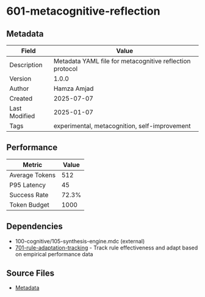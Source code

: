# 601-metacognitive-reflection

## Metadata

| Field | Value |
|-------|-------|
| Description | Metadata YAML file for metacognitive reflection protocol |
| Version | 1.0.0 |
| Author | Hamza Amjad |
| Created | 2025-07-07 |
| Last Modified | 2025-01-07 |
| Tags | experimental, metacognition, self-improvement |

## Performance

| Metric | Value |
|--------|-------|
| Average Tokens | 512 |
| P95 Latency | 45 |
| Success Rate | 72.3% |
| Token Budget | 1000 |

## Dependencies

- 100-cognitive/105-synthesis-engine.mdc (external)
- [701-rule-adaptation-tracking](701-rule-adaptation-tracking.md) - Track rule effectiveness and adapt based on empirical performance data

## Source Files

- [Metadata](600-experimental/601-metacognitive-reflection.yaml)